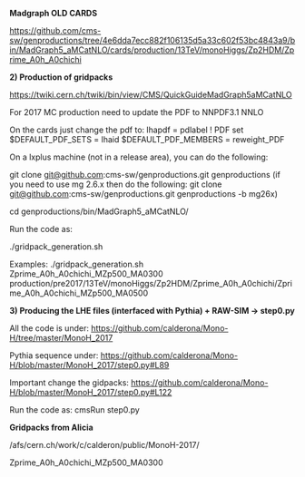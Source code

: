 **Madgraph OLD CARDS**


https://github.com/cms-sw/genproductions/tree/4e6dda7ecc882f106135d5a33c602f53bc4843a9/bin/MadGraph5_aMCatNLO/cards/production/13TeV/monoHiggs/Zp2HDM/Zprime_A0h_A0chichi

**2) Production of gridpacks** 

https://twiki.cern.ch/twiki/bin/view/CMS/QuickGuideMadGraph5aMCatNLO

 For 2017 MC production need to update the PDF to NNPDF3.1 NNLO 

On the cards just change the pdf to:
 lhapdf = pdlabel ! PDF set
     $DEFAULT_PDF_SETS = lhaid
     $DEFAULT_PDF_MEMBERS  = reweight_PDF

On a lxplus machine (not in a release area), you can do the following: 
 
git clone git@github.com:cms-sw/genproductions.git genproductions
(if you need to use mg 2.6.x then do the following:
git clone git@github.com:cms-sw/genproductions.git genproductions -b mg26x)


cd genproductions/bin/MadGraph5_aMCatNLO/

Run the code as: 

./gridpack_generation.sh <name of process card without _proc_card.dat> <folder containing cards relative to current location>

Examples: 
./gridpack_generation.sh Zprime_A0h_A0chichi_MZp500_MA0300 production/pre2017/13TeV/monoHiggs/Zp2HDM/Zprime_A0h_A0chichi/Zprime_A0h_A0chichi_MZp500_MA0500

**3) Producing the LHE files (interfaced with Pythia) +  RAW-SIM  → step0.py** 

All the code is under: 
https://github.com/calderona/Mono-H/tree/master/MonoH_2017


Pythia sequence under: 
https://github.com/calderona/Mono-H/blob/master/MonoH_2017/step0.py#L89

Important change the gidpacks: 
https://github.com/calderona/Mono-H/blob/master/MonoH_2017/step0.py#L122


Run the code as:
cmsRun step0.py 



**Gridpacks from Alicia** 

/afs/cern.ch/work/c/calderon/public/MonoH-2017/

Zprime_A0h_A0chichi_MZp500_MA0300
